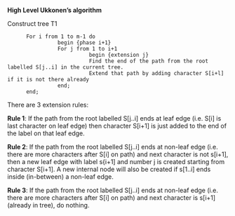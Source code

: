 **High Level Ukkonen’s algorithm**

Construct tree T1

          For i from 1 to m-1 do
                    begin {phase i+1}
                    For j from 1 to i+1
                              begin {extension j}
                              Find the end of the path from the root labelled S[j..i] in the current tree.
                              Extend that path by adding character S[i+l] if it is not there already
                    end;
          end;

There are 3 extension rules:

**Rule 1**: If the path from the root labelled S[j..i] ends at leaf edge (i.e. S[i] is last character on leaf edge) then character S[i+1] is just added to the end of the label on that leaf edge.

**Rule 2**: If the path from the root labelled S[j..i] ends at non-leaf edge (i.e. there are more characters after S[i] on path) and next character is not s[i+1], then a new leaf edge with label s{i+1] and number j is created starting from character S[i+1].
A new internal node will also be created if s[1..i] ends inside (in-between) a non-leaf edge.

**Rule 3**: If the path from the root labelled S[j..i] ends at non-leaf edge (i.e. there are more characters after S[i] on path) and next character is s[i+1] (already in tree), do nothing.

